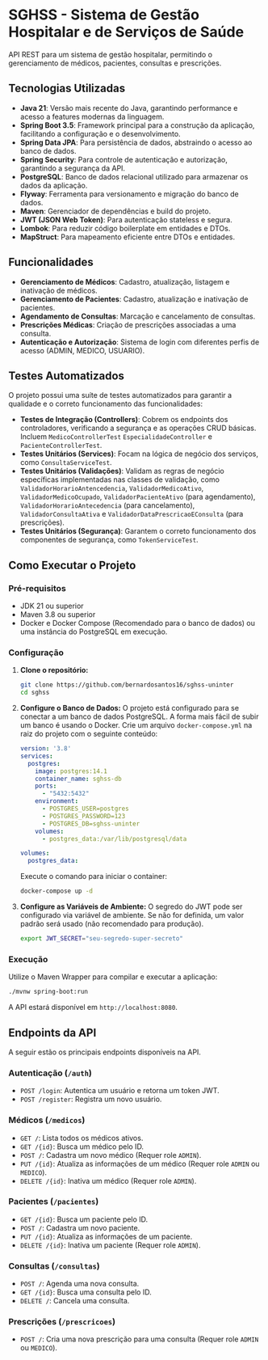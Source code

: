 # SGHSS - Sistema de Gestão Hospitalar e de Serviços de Saúde

API REST para um sistema de gestão hospitalar, permitindo o gerenciamento de médicos, pacientes, consultas e prescrições.

## Tecnologias Utilizadas

- **Java 21**: Versão mais recente do Java, garantindo performance e acesso a features modernas da linguagem.
- **Spring Boot 3.5**: Framework principal para a construção da aplicação, facilitando a configuração e o desenvolvimento.
- **Spring Data JPA**: Para persistência de dados, abstraindo o acesso ao banco de dados.
- **Spring Security**: Para controle de autenticação e autorização, garantindo a segurança da API.
- **PostgreSQL**: Banco de dados relacional utilizado para armazenar os dados da aplicação.
- **Flyway**: Ferramenta para versionamento e migração do banco de dados.
- **Maven**: Gerenciador de dependências e build do projeto.
- **JWT (JSON Web Token)**: Para autenticação stateless e segura.
- **Lombok**: Para reduzir código boilerplate em entidades e DTOs.
- **MapStruct**: Para mapeamento eficiente entre DTOs e entidades.

## Funcionalidades

- **Gerenciamento de Médicos**: Cadastro, atualização, listagem e inativação de médicos.
- **Gerenciamento de Pacientes**: Cadastro, atualização e inativação de pacientes.
- **Agendamento de Consultas**: Marcação e cancelamento de consultas.
- **Prescrições Médicas**: Criação de prescrições associadas a uma consulta.
- **Autenticação e Autorização**: Sistema de login com diferentes perfis de acesso (ADMIN, MEDICO, USUARIO).

## Testes Automatizados

O projeto possui uma suíte de testes automatizados para garantir a qualidade e o correto funcionamento das funcionalidades:

- **Testes de Integração (Controllers)**: Cobrem os endpoints dos controladores, verificando a segurança e as operações CRUD básicas. Incluem `MedicoControllerTest` `EspecialidadeController` e `PacienteControllerTest`.
- **Testes Unitários (Services)**: Focam na lógica de negócio dos serviços, como `ConsultaServiceTest`.
- **Testes Unitários (Validações)**: Validam as regras de negócio específicas implementadas nas classes de validação, como `ValidadorHorarioAntencedencia`, `ValidadorMedicoAtivo`, `ValidadorMedicoOcupado`, `ValidadorPacienteAtivo` (para agendamento), `ValidadorHorarioAntecedencia` (para cancelamento), `ValidadorConsultaAtiva` e `ValidadorDataPrescricaoEConsulta` (para prescrições).
- **Testes Unitários (Segurança)**: Garantem o correto funcionamento dos componentes de segurança, como `TokenServiceTest`.

## Como Executar o Projeto

### Pré-requisitos

- JDK 21 ou superior
- Maven 3.8 ou superior
- Docker e Docker Compose (Recomendado para o banco de dados) ou uma instância do PostgreSQL em execução.

### Configuração

1.  **Clone o repositório:**
    ```bash
    git clone https://github.com/bernardosantos16/sghss-uninter
    cd sghss
    ```

2.  **Configure o Banco de Dados:**
    O projeto está configurado para se conectar a um banco de dados PostgreSQL. A forma mais fácil de subir um banco é usando o Docker.
    Crie um arquivo `docker-compose.yml` na raiz do projeto com o seguinte conteúdo:
    ```yaml
    version: '3.8'
    services:
      postgres:
        image: postgres:14.1
        container_name: sghss-db
        ports:
          - "5432:5432"
        environment:
          - POSTGRES_USER=postgres
          - POSTGRES_PASSWORD=123
          - POSTGRES_DB=sghss-uninter
        volumes:
          - postgres_data:/var/lib/postgresql/data

    volumes:
      postgres_data:
    ```
    Execute o comando para iniciar o container:
    ```bash
    docker-compose up -d
    ```

3.  **Configure as Variáveis de Ambiente:**
    O segredo do JWT pode ser configurado via variável de ambiente. Se não for definida, um valor padrão será usado (não recomendado para produção).
    ```bash
    export JWT_SECRET="seu-segredo-super-secreto"
    ```

### Execução

Utilize o Maven Wrapper para compilar e executar a aplicação:

```bash
./mvnw spring-boot:run
```

A API estará disponível em `http://localhost:8080`.

## Endpoints da API

A seguir estão os principais endpoints disponíveis na API.

### Autenticação (`/auth`)

-   `POST /login`: Autentica um usuário e retorna um token JWT.
-   `POST /register`: Registra um novo usuário.

### Médicos (`/medicos`)

-   `GET /`: Lista todos os médicos ativos.
-   `GET /{id}`: Busca um médico pelo ID.
-   `POST /`: Cadastra um novo médico (Requer role `ADMIN`).
-   `PUT /{id}`: Atualiza as informações de um médico (Requer role `ADMIN` ou `MEDICO`).
-   `DELETE /{id}`: Inativa um médico (Requer role `ADMIN`).

### Pacientes (`/pacientes`)

-   `GET /{id}`: Busca um paciente pelo ID.
-   `POST /`: Cadastra um novo paciente.
-   `PUT /{id}`: Atualiza as informações de um paciente.
-   `DELETE /{id}`: Inativa um paciente (Requer role `ADMIN`).

### Consultas (`/consultas`)

-   `POST /`: Agenda uma nova consulta.
-   `GET /{id}`: Busca uma consulta pelo ID.
-   `DELETE /`: Cancela uma consulta.

### Prescrições (`/prescricoes`)

-   `POST /`: Cria uma nova prescrição para uma consulta (Requer role `ADMIN` ou `MEDICO`).

